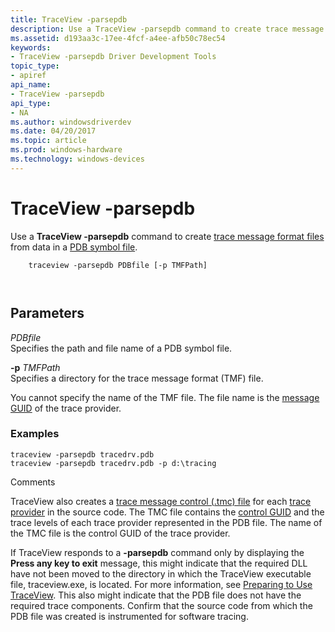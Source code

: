 ```yaml
---
title: TraceView -parsepdb
description: Use a TraceView -parsepdb command to create trace message format files from data in a PDB symbol file.
ms.assetid: d193aa3c-17ee-4fcf-a4ee-afb50c78ec54
keywords:
- TraceView -parsepdb Driver Development Tools
topic_type:
- apiref
api_name:
- TraceView -parsepdb
api_type:
- NA
ms.author: windowsdriverdev
ms.date: 04/20/2017
ms.topic: article
ms.prod: windows-hardware
ms.technology: windows-devices
---
```


# TraceView -parsepdb


Use a **TraceView -parsepdb** command to create [trace message format files](trace-message-format-file.md) from data in a [PDB symbol file](pdb-symbol-files.md).

```
    traceview -parsepdb PDBfile [-p TMFPath] 

   
```

## <span id="Parameters"></span><span id="parameters"></span><span id="PARAMETERS"></span>Parameters


<span id="_______PDBfile______"></span><span id="_______pdbfile______"></span><span id="_______PDBFILE______"></span> *PDBfile*   
Specifies the path and file name of a PDB symbol file.

<span id="_______-p_______TMFPath______"></span><span id="_______-p_______tmfpath______"></span><span id="_______-P_______TMFPATH______"></span> **-p** *TMFPath*   
Specifies a directory for the trace message format (TMF) file.

You cannot specify the name of the TMF file. The file name is the [message GUID](message-guid.md) of the trace provider.

### <span id="examples"></span><span id="EXAMPLES"></span>Examples

```
traceview -parsepdb tracedrv.pdb
traceview -parsepdb tracedrv.pdb -p d:\tracing
```

Comments

TraceView also creates a [trace message control (.tmc) file](trace-message-control-file.md) for each [trace provider](trace-provider.md) in the source code. The TMC file contains the [control GUID](control-guid.md) and the trace levels of each trace provider represented in the PDB file. The name of the TMC file is the control GUID of the trace provider.

If TraceView responds to a **-parsepdb** command only by displaying the **Press any key to exit** message, this might indicate that the required DLL have not been moved to the directory in which the TraceView executable file, traceview.exe, is located. For more information, see [Preparing to Use TraceView](preparing-to-use-traceview.md). This also might indicate that the PDB file does not have the required trace components. Confirm that the source code from which the PDB file was created is instrumented for software tracing.

 

 





